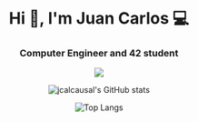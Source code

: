 <h1 align="center">Hi 👋, I'm Juan Carlos 💻</h1>
<h3 align="center">Computer Engineer and 42 student</h3>

<p align="center">
  <a href="#">
    <img src="https://skillicons.dev/icons?i=c,cpp,java,haskell,python,git,raspberrypi" />
  </a>
</p>   

<div align="center">

![jcalcausal's GitHub stats](https://github-readme-stats.vercel.app/api?username=jalcausa&show_icons=true&theme=radical&cache_seconds=1800)

![Top Langs](https://github-readme-stats.vercel.app/api/top-langs/?username=jalcausa&show_icons=true&theme=radical&cache_seconds=1800)

</div>
